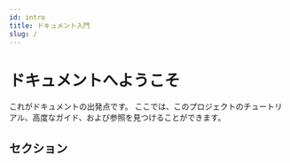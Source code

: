 ```yaml
---
id: intro
title: ドキュメント入門
slug: /
---
```


# ドキュメントへようこそ

これがドキュメントの出発点です。 ここでは、このプロジェクトのチュートリアル、高度なガイド、および参照を見つけることができます。

## セクション
